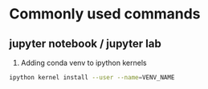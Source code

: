 # Commonly used commands
## jupyter notebook / jupyter lab
1. Adding conda venv to ipython kernels
```bash
ipython kernel install --user --name=VENV_NAME
```
